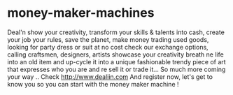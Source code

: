 # money-maker-machines
Deal'n show your creativity, transform your skills &amp; talents into cash, create your job your rules, save the planet, make money trading used goods, looking for party dress or suit at no cost check our exchange options, calling craftsmen, designers, artists showcase your creativity breath ne life into an old item and up-cycle it into a unique fashionable trendy piece of art that expresses who you are and re sell it or trade it... So much more coming your way .. Check http://www.dealiin.com   And register now, let's get to know you so you can start with the money maker machine !
